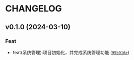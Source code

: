 # CHANGELOG

## v0.1.0 (2024-03-10)

### Feat

* feat(系统管理):项目初始化，并完成系统管理功能 ([`95b916e`](https://github.com/jaylu2018/Mortal-backend/commit/95b916e68d19ef424c64d99f597ae0ce06daf2ec))
